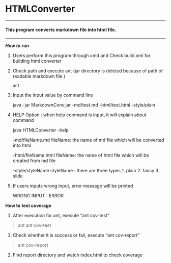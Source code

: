 HTMLConverter
=============

---

#### This program converts markdown file into html file.

---

***How to run***

1.	Users perform this program through cmd and Check build.xml for building html converter

2.	Check path and execute ant (jar directory is deleted because of path of readable markdown file )


	    ant


3.	Input the input value by command line

	java -jar MarkdownConv.jar -md/test.md -html/test.html -style/plain

4.	HELP Option : when help command is input, it will explain about command

	java HTMLConverter -help

	-md/fileName.md fileName: the name of md file which will be converted into html

	-html/fileName.html fileName: the name of html file which will be created from md file

	-style/styleName styleName : there are three types 1. plain 2. fancy 3. slide

5.	If users inputs wrong input, error message will be printed

	WRONG INPUT : ERROR

**How to test coverage** 
1. After execution for ant, execute “ant cov-test”
> ant
> ant cov-test

1.	Check whether it is success or fail, execute “ant cov-report” 
> ant cov-report

2.	Find report directory and watch index.html to check coverage
